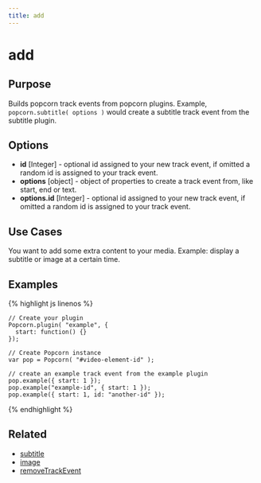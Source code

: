 ```yaml
---
title: add
---
```

# add #

## Purpose ##

Builds popcorn track events from popcorn plugins. Example, `popcorn.subtitle( options )` would create a subtitle track event from the subtitle plugin.

## Options ##

* **id** \[Integer\] - optional id assigned to your new track event, if omitted a random id is assigned to your track event.
* **options** \[object\] - object of properties to create a track event from, like start, end or text.
* **options.id** \[Integer\] - optional id assigned to your new track event, if omitted a random id is assigned to your track event.

## Use Cases ##

You want to add some extra content to your media. Example: display a subtitle or image at a certain time.

## Examples ##

{% highlight js linenos %}

    // Create your plugin
    Popcorn.plugin( "example", {
      start: function() {}
    });

    // Create Popcorn instance
    var pop = Popcorn( "#video-element-id" );

    // create an example track event from the example plugin
    pop.example({ start: 1 });
    pop.example("example-id", { start: 1 });
    pop.example({ start: 1, id: "another-id" });

{% endhighlight %}

## Related ##

* [subtitle](/popcorn-docs/plugins/#subtitle)
* [image](/popcorn-docs/plugins/#image)
* [removeTrackEvent](#removeTrackEvent)
